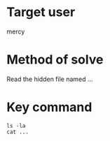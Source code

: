 # Target user
mercy
# Method of solve
Read the hidden file named ...
# Key command
```
ls -la
cat ...
```
